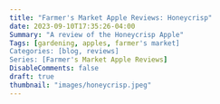 ```yaml
---
title: "Farmer's Market Apple Reviews: Honeycrisp"
date: 2023-09-10T17:35:26-04:00
Summary: "A review of the Honeycrisp Apple"
Tags: [gardening, apples, farmer's market]
Categories: [blog, reviews]
Series: [Farmer's Market Apple Reviews]
DisableComments: false
draft: true
thumbnail: "images/honeycrisp.jpeg"
---
```

